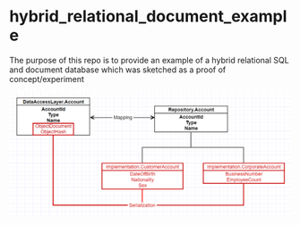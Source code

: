 # hybrid_relational_document_example

The purpose of this repo is to provide an example of a hybrid relational SQL and document database which was sketched as a proof of concept/experiment

![Object Document Container Explaination](ObjectDocumentContainerExplaination.png)

